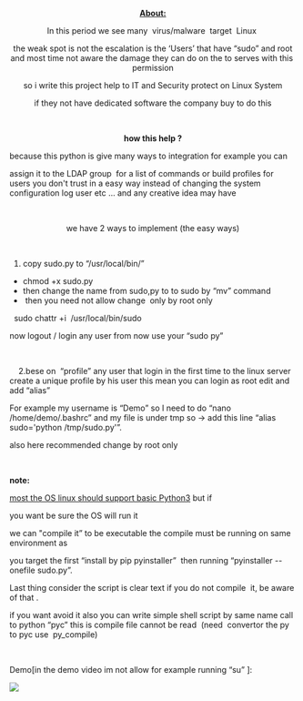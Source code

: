 <p style="text-align: center;"><span style="text-decoration: underline;"><strong>About:</strong></span></p>
<p style="text-align: center;"><span style="font-weight: 400;">In this period we see many&nbsp; virus/malware&nbsp; target&nbsp; Linux&nbsp;</span></p>
<p style="text-align: center;"><span style="font-weight: 400;">the weak spot is not the escalation is the &lsquo;Users&rsquo; that have &ldquo;sudo&rdquo; and root and most time not aware the damage they can do on the to serves with this&nbsp; permission</span></p>
<p style="text-align: center;"><span style="font-weight: 400;">so i write this project help to IT and Security protect on Linux System</span></p>
<p style="text-align: center;"><span style="font-weight: 400;">if they not have dedicated software the company buy to do this</span></p>
<p style="text-align: center;">&nbsp;</p>
<p style="text-align: center;"><strong>how this help ?</strong></p>
<p><span style="font-weight: 400;">because this python is give many ways to integration for example you can</span></p>
<p><span style="font-weight: 400;">assign it to the LDAP group&nbsp; for a list of commands or build profiles for users you don't trust in a easy way instead of changing the system configuration log user etc ... and any creative idea may have </span></p>
<p>&nbsp;</p>
<p style="text-align: center;"><span style="font-weight: 400;">we have 2 ways to implement (the easy ways)</span></p>
<p>&nbsp;</p>
<ol>
<li style="font-weight: 400;" aria-level="1"><span style="font-weight: 400;">copy sudo.py to &ldquo;/usr/local/bin/&rdquo;&nbsp;</span></li>
</ol>
<ul>
<li style="font-weight: 400;" aria-level="1"><span style="font-weight: 400;">chmod +x sudo.py</span></li>
<li style="font-weight: 400;" aria-level="1"><span style="font-weight: 400;">then change the name from sudo,py to to sudo by &ldquo;mv&rdquo; command&nbsp;</span></li>
<li style="font-weight: 400;" aria-level="1"><span style="font-weight: 400;">&nbsp;then you need not allow change&nbsp; only by root only</span></li>
</ul>
<p><span style="font-weight: 400;">&nbsp;&nbsp;sudo chattr +i&nbsp; /usr/local/bin/sudo&nbsp;</span></p>
<p><span style="font-weight: 400;">now logout / login any user from now use your &ldquo;sudo py&rdquo;&nbsp;</span></p>
<p>&nbsp;</p>
<p><span style="font-weight: 400;">&nbsp; &nbsp; 2.</span><span style="font-weight: 400;">bese on&nbsp; &ldquo;profile&rdquo; any user that login in the first time to the linux server create a unique profile by his user this mean you can login as root edit and add &ldquo;alias&rdquo;</span></p>
<p><span style="font-weight: 400;">For example my username is &ldquo;Demo&rdquo; so I need to do &ldquo;nano&nbsp; /home/demo/.bashrc&rdquo; and my file is under tmp so -&gt; add this line &ldquo;alias sudo='python /tmp/sudo.py'&rdquo;.</span></p>
<p><span style="font-weight: 400;">also here recommended change by root only&nbsp; </span></p>
<p>&nbsp;</p>
<p><strong>note:</strong></p>
<p><span style="font-weight: 400;"><span style="text-decoration: underline;">most the OS linux should support basic Python3</span> but if </span></p>
<p><span style="font-weight: 400;">you want be sure the OS will run it</span></p>
<p><span style="font-weight: 400;">we can "compile it&rdquo; to be executable the compile must be running on same environment as</span></p>
<p><span style="font-weight: 400;">you target the first &ldquo;install by pip </span><span style="font-weight: 400;">pyinstaller</span><span style="font-weight: 400;">&rdquo;&nbsp; then running &ldquo;</span><span style="font-weight: 400;">pyinstaller --onefile sudo.py&rdquo;.</span></p>
<p><span style="font-weight: 400;">Last thing consider the script is clear text if you do not </span><span style="font-weight: 400;">compile&nbsp; it, be aware of that .</span></p>
<p><span style="font-weight: 400;">if you want avoid it also you can write simple shell script by same name call to python &ldquo;pyc&rdquo; this is compile file cannot be read&nbsp; (need&nbsp; convertor the py to pyc use&nbsp; py_compile)</span></p>
<p>&nbsp;</p>
<p style="text-align: left;">Demo[in the demo video im not allow for example running &ldquo;su&rdquo; ]:</p>
<p><a href="https://asciinema.org/a/lm5xs8ugeR07HAM6ntgpJfrBb" target="_blank"><img src="https://asciinema.org/a/lm5xs8ugeR07HAM6ntgpJfrBb.svg" /></a></p>
